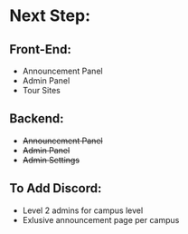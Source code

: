 <h1>Next Step:</h1>

<h2>Front-End:</h2>
<ul>
    <li>Announcement Panel</li>
    <li>Admin Panel</li>
    <li>Tour Sites</li>
</ul>

<h2>Backend:</h2>
<ul>
    <li><s>Announcement Panel</s></li>
    <li><s>Admin Panel</s></li>
    <li><s>Admin Settings</s></li>
</ul>

<h2>To Add Discord:</h2>
<ul>
    <li>Level 2 admins for campus level</li>
    <li>Exlusive announcement page per campus</li>
</ul>
